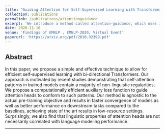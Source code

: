 ```yaml
---
title: "Guiding Attention for Self-Supervised Learning with Transformers"
collection: publications
permalink: /publications/attentionguidance
excerpt: 'We introduce a method called attention-guidance, which uses intuitive priors to modify self-attention heads in Transformer models. Our approach gives faster convergence and better downstream performance, and allows convergence of large models on as little as 4 GPUs.'
date: 2020-11-16
venue: 'Findings of EMNLP , EMNLP-2020, Virtual Event'
paperurl: 'https://arxiv.org/pdf/2010.02399.pdf'
---
```


## Abstract

In this paper, we propose a simple and effective technique to allow for efficient self-supervised learning with bi-directional Transformers. Our approach is motivated by recent
studies demonstrating that self-attention patterns in trained models contain a majority of
non-linguistic regularities. We propose a computationally efficient auxiliary loss function to
guide attention heads to conform to such patterns. Our method is agnostic to the actual pre-training objective and results in faster convergence of models as well as better performance
on downstream tasks compared to the baselines, achieving state of the art results in low-resource settings. Surprisingly, we also find
that linguistic properties of attention heads are
not necessarily correlated with language modeling performance.

<hr />